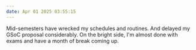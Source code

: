 ```yaml
---
date: Apr 01 2025 03:55:15
---
```

Mid-semesters have wrecked my schedules and routines. And delayed my GSoC proposal considerably. On the bright side, I'm almost done with exams and have a month of break coming up. 
